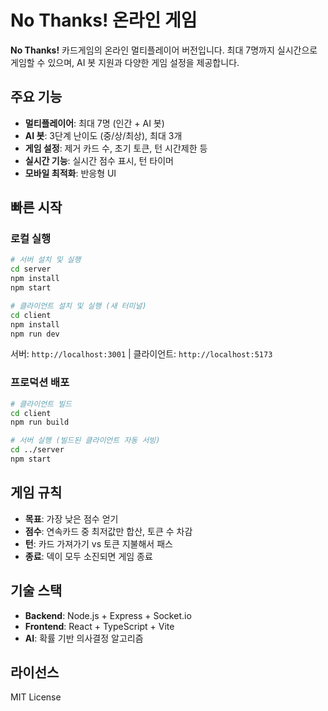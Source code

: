 # No Thanks! 온라인 게임

**No Thanks!** 카드게임의 온라인 멀티플레이어 버전입니다. 최대 7명까지 실시간으로 게임할 수 있으며, AI 봇 지원과 다양한 게임 설정을 제공합니다.

## 주요 기능

- **멀티플레이어**: 최대 7명 (인간 + AI 봇)
- **AI 봇**: 3단계 난이도 (중/상/최상), 최대 3개
- **게임 설정**: 제거 카드 수, 초기 토큰, 턴 시간제한 등
- **실시간 기능**: 실시간 점수 표시, 턴 타이머
- **모바일 최적화**: 반응형 UI

## 빠른 시작

### 로컬 실행

```bash
# 서버 설치 및 실행
cd server
npm install
npm start

# 클라이언트 설치 및 실행 (새 터미널)
cd client  
npm install
npm run dev
```

서버: `http://localhost:3001` | 클라이언트: `http://localhost:5173`

### 프로덕션 배포

```bash
# 클라이언트 빌드
cd client
npm run build

# 서버 실행 (빌드된 클라이언트 자동 서빙)
cd ../server
npm start
```

## 게임 규칙

- **목표**: 가장 낮은 점수 얻기
- **점수**: 연속카드 중 최저값만 합산, 토큰 수 차감
- **턴**: 카드 가져가기 vs 토큰 지불해서 패스
- **종료**: 덱이 모두 소진되면 게임 종료

## 기술 스택

- **Backend**: Node.js + Express + Socket.io
- **Frontend**: React + TypeScript + Vite
- **AI**: 확률 기반 의사결정 알고리즘

## 라이선스

MIT License